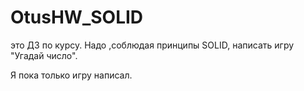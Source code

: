 # OtusHW_SOLID
это ДЗ по курсу. Надо ,соблюдая принципы SOLID, написать игру "Угадай число".

Я пока только игру написал.
